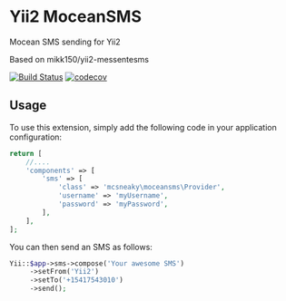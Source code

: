Yii2 MoceanSMS
=================
Mocean SMS sending for Yii2

Based on mikk150/yii2-messentesms

[![Build Status](https://travis-ci.org/mcsneaky/yii2-moceansms.svg?branch=master)](https://travis-ci.org/mcsneaky/yii2-moceansms) [![codecov](https://codecov.io/gh/mcsneaky/yii2-moceansms/branch/master/graph/badge.svg)](https://codecov.io/gh/mcsneaky/yii2-moceansms)

Usage
-----

To use this extension, simply add the following code in your application configuration:

```php
return [
    //....
    'components' => [
        'sms' => [
            'class' => 'mcsneaky\moceansms\Provider',
            'username' => 'myUsername',
            'password' => 'myPassword',
        ],
    ],
];
```

You can then send an SMS as follows:

```php
Yii::$app->sms->compose('Your awesome SMS')
     ->setFrom('Yii2')
     ->setTo('+15417543010')
     ->send();
```
